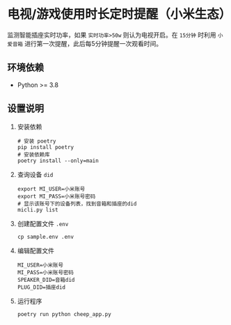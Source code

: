 # 电视/游戏使用时长定时提醒（小米生态）

监测智能插座实时功率，如果 `实时功率>50w` 则认为电视开启。在 `15分钟` 时利用 `小爱音箱` 进行第一次提醒，此后每5分钟提醒一次观看时间。

## 环境依赖

- Python >= 3.8

## 设置说明

1. 安装依赖
    ```shell
    # 安装 poetry
    pip install poetry
    # 安装依赖库
    poetry install --only=main
    ```
2. 查询设备 `did`
    ```shell
    export MI_USER=小米账号
    export MI_PASS=小米账号密码
    # 显示该账号下的设备列表，找到音箱和插座的did
    micli.py list
    ```
3. 创建配置文件 `.env`
    ```shell
    cp sample.env .env
    ```
4. 编辑配置文件
    ```shell
    MI_USER=小米账号
    MI_PASS=小米账号密码
    SPEAKER_DID=音箱did
    PLUG_DID=插座did
    ```
5. 运行程序
    ```shell
    poetry run python cheep_app.py
    ```

